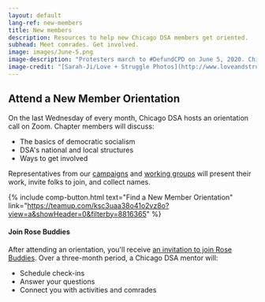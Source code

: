 ```yaml
---
layout: default
lang-ref: new-members
title: New members
description: Resources to help new Chicago DSA members get oriented.
subhead: Meet comrades. Get involved.
image: images/June-5.png
image-description: "Protesters march to #DefundCPD on June 5, 2020. Chicago DSA endorsed and organized this action. Help us plan the next one."
image-credit: "[Sarah-Ji/Love + Struggle Photos](http://www.loveandstrugglephotos.com/)"
---
```


## Attend a New Member Orientation

On the last Wednesday of every month, Chicago DSA hosts an orientation call on Zoom. Chapter members will discuss:

- The basics of democratic socialism 
- DSA's national and local structures
- Ways to get involved

Representatives from our [campaigns](campaigns) and [working groups](working-groups) will present their work, invite folks to join, and collect names.

{% include comp-button.html text="Find a New Member Orientation" link="https://teamup.com/ksc3uaa38o41o2vz8o?view=a&showHeader=0&filterby=8816365" %}

#### Join Rose Buddies

After attending an orientation, you'll receive [an invitation to join Rose Buddies](http://bit.ly/getrosebuddy). Over a three-month period, a Chicago DSA mentor will: 

- Schedule check-ins
- Answer your questions
- Connect you with activities and comrades
